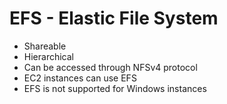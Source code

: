 # EFS - Elastic File System

* Shareable
* Hierarchical
* Can be accessed through NFSv4 protocol
* EC2 instances can use EFS
* EFS is not supported for Windows instances